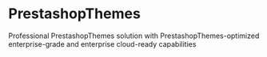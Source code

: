 # PrestashopThemes
Professional PrestashopThemes solution with PrestashopThemes-optimized enterprise-grade and enterprise cloud-ready capabilities

